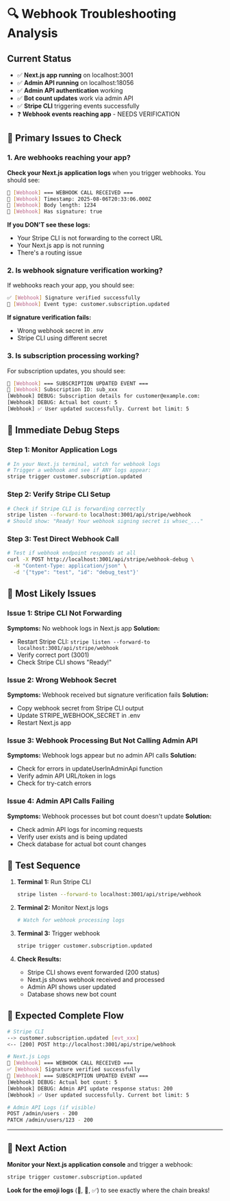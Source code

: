 # 🔍 Webhook Troubleshooting Analysis

## Current Status
- ✅ **Next.js app running** on localhost:3001
- ✅ **Admin API running** on localhost:18056  
- ✅ **Admin API authentication** working
- ✅ **Bot count updates** work via admin API
- ✅ **Stripe CLI** triggering events successfully
- ❓ **Webhook events reaching app** - NEEDS VERIFICATION

## 🚨 Primary Issues to Check

### 1. **Are webhooks reaching your app?**

**Check your Next.js application logs** when you trigger webhooks. You should see:

```bash
🔔 [Webhook] === WEBHOOK CALL RECEIVED ===
🔔 [Webhook] Timestamp: 2025-08-06T20:33:06.000Z
🔔 [Webhook] Body length: 1234
🔔 [Webhook] Has signature: true
```

**If you DON'T see these logs:**
- Your Stripe CLI is not forwarding to the correct URL
- Your Next.js app is not running
- There's a routing issue

### 2. **Is webhook signature verification working?**

If webhooks reach your app, you should see:
```bash
✅ [Webhook] Signature verified successfully
🔔 [Webhook] Event type: customer.subscription.updated
```

**If signature verification fails:**
- Wrong webhook secret in .env
- Stripe CLI using different secret

### 3. **Is subscription processing working?**

For subscription updates, you should see:
```bash
🎯 [Webhook] === SUBSCRIPTION UPDATED EVENT ===
🎯 [Webhook] Subscription ID: sub_xxx
[Webhook] DEBUG: Subscription details for customer@example.com:
[Webhook] DEBUG: Actual bot count: 5
[Webhook] ✅ User updated successfully. Current bot limit: 5
```

## 🔧 **Immediate Debug Steps**

### Step 1: Monitor Application Logs
```bash
# In your Next.js terminal, watch for webhook logs
# Trigger a webhook and see if ANY logs appear:
stripe trigger customer.subscription.updated
```

### Step 2: Verify Stripe CLI Setup
```bash
# Check if Stripe CLI is forwarding correctly
stripe listen --forward-to localhost:3001/api/stripe/webhook
# Should show: "Ready! Your webhook signing secret is whsec_..."
```

### Step 3: Test Direct Webhook Call
```bash
# Test if webhook endpoint responds at all
curl -X POST http://localhost:3001/api/stripe/webhook-debug \
  -H "Content-Type: application/json" \
  -d '{"type": "test", "id": "debug_test"}'
```

## 🎯 **Most Likely Issues**

### Issue 1: Stripe CLI Not Forwarding
**Symptoms:** No webhook logs in Next.js app
**Solution:** 
- Restart Stripe CLI: `stripe listen --forward-to localhost:3001/api/stripe/webhook`
- Verify correct port (3001)
- Check Stripe CLI shows "Ready!"

### Issue 2: Wrong Webhook Secret
**Symptoms:** Webhook received but signature verification fails
**Solution:**
- Copy webhook secret from Stripe CLI output
- Update STRIPE_WEBHOOK_SECRET in .env
- Restart Next.js app

### Issue 3: Webhook Processing But Not Calling Admin API
**Symptoms:** Webhook logs appear but no admin API calls
**Solution:**
- Check for errors in updateUserInAdminApi function
- Verify admin API URL/token in logs
- Check for try-catch errors

### Issue 4: Admin API Calls Failing
**Symptoms:** Webhook processes but bot count doesn't update
**Solution:**
- Check admin API logs for incoming requests
- Verify user exists and is being updated
- Check database for actual bot count changes

## 🧪 **Test Sequence**

1. **Terminal 1:** Run Stripe CLI
   ```bash
   stripe listen --forward-to localhost:3001/api/stripe/webhook
   ```

2. **Terminal 2:** Monitor Next.js logs
   ```bash
   # Watch for webhook processing logs
   ```

3. **Terminal 3:** Trigger webhook
   ```bash
   stripe trigger customer.subscription.updated
   ```

4. **Check Results:**
   - Stripe CLI shows event forwarded (200 status)
   - Next.js shows webhook received and processed
   - Admin API shows user updated
   - Database shows new bot count

## 🎯 **Expected Complete Flow**

```bash
# Stripe CLI
--> customer.subscription.updated [evt_xxx]
<-- [200] POST http://localhost:3001/api/stripe/webhook

# Next.js Logs
🔔 [Webhook] === WEBHOOK CALL RECEIVED ===
✅ [Webhook] Signature verified successfully
🎯 [Webhook] === SUBSCRIPTION UPDATED EVENT ===
[Webhook] DEBUG: Actual bot count: 5
[Webhook] DEBUG: Admin API update response status: 200
[Webhook] ✅ User updated successfully. Current bot limit: 5

# Admin API Logs (if visible)
POST /admin/users - 200
PATCH /admin/users/123 - 200
```

---

## 🚀 **Next Action**

**Monitor your Next.js application console** and trigger a webhook:

```bash
stripe trigger customer.subscription.updated
```

**Look for the emoji logs** (🔔, 🎯, ✅) to see exactly where the chain breaks!